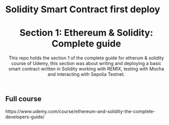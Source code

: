 
<!DOCTYPE html>
<html lang="en">

<head>
  <meta charset="UTF-8">
  <meta name="viewport" content="width=device-width, initial-scale=1.0">

<h1>Solidity Smart Contract first deploy</h1>

</head>

<body>
  <header>
    <h1>Section 1: Ethereum & Solidity: Complete guide</h1>
    <p>This repo holds the section 1 of the complete guide for etherum & solidity course of Udemy, this section was about writing and deploying a basic smart contract written in Solidity working with REMIX, testing with Mocha and interacting with Sepolia Testnet.</p>
  </header>

  <main>
    <section>
      <h2>Full course</h2>
      <p>https://www.udemy.com/course/ethereum-and-solidity-the-complete-developers-guide/</p>
    </section>

 

</html>
